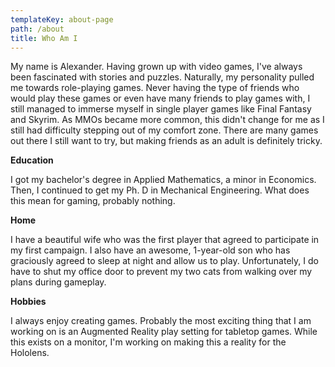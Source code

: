 ```yaml
---
templateKey: about-page
path: /about
title: Who Am I
---
```

My name is Alexander. Having grown up with video games, I've always been fascinated with stories and puzzles. Naturally, my personality pulled me towards role-playing games. Never having the type of friends who would play these games or even have many friends to play games with, I still managed to immerse myself in single player games like Final Fantasy and Skyrim. As MMOs became more common, this didn't change for me as I still had difficulty stepping out of my comfort zone. There are many games out there I still want to try, but making friends as an adult is definitely tricky.

**Education**

I got my bachelor's degree in Applied Mathematics, a minor in Economics. Then, I continued to get my Ph. D in Mechanical Engineering. What does this mean for gaming, probably nothing.

**Home**

I have a beautiful wife who was the first player that agreed to participate in my first campaign. I also have an awesome, 1-year-old son who has graciously agreed to sleep at night and allow us to play. Unfortunately, I do have to shut my office door to prevent my two cats from walking over my plans during gameplay.

**Hobbies**

I always enjoy creating games. Probably the most exciting thing that I am working on is an Augmented Reality play setting for tabletop games. While this exists on a monitor, I'm working on making this a reality for the Hololens.